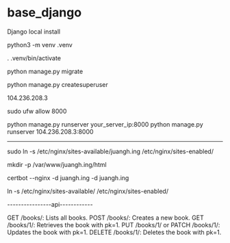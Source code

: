 # base_django
Django local install

python3 -m venv .venv

. .venv/bin/activate

python manage.py migrate

python manage.py createsuperuser

104.236.208.3

sudo ufw allow 8000

python manage.py runserver your_server_ip:8000
python manage.py runserver 104.236.208.3:8000



------------------------------------------

sudo ln -s /etc/nginx/sites-available/juangh.ing /etc/nginx/sites-enabled/

mkdir -p /var/www/juangh.ing/html

certbot --nginx -d juangh.ing -d juangh.ing

ln -s /etc/nginx/sites-available/<your-config-file> /etc/nginx/sites-enabled/



----------------api------------

GET /books/: Lists all books.
POST /books/: Creates a new book.
GET /books/1/: Retrieves the book with pk=1.
PUT /books/1/ or PATCH /books/1/: Updates the book with pk=1.
DELETE /books/1/: Deletes the book with pk=1.